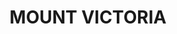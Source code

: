 ---
lastmod: '2025-04-06T06:05:20+00:00'
latitude: -33.533055
layout: suburb
longitude: 150.317795
postcode: '2786'
state: NSW
title: MOUNT VICTORIA
url: /nsw/mount-victoria/
---